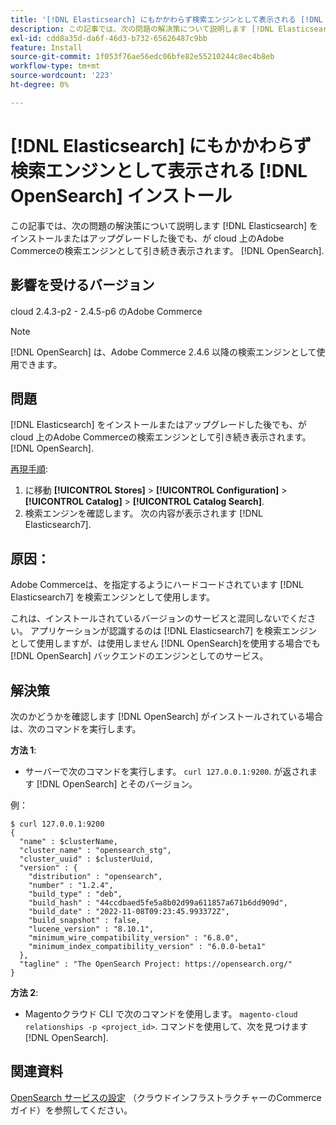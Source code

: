 ```yaml
---
title: '[!DNL Elasticsearch] にもかかわらず検索エンジンとして表示される [!DNL OpenSearch] インストール'
description: この記事では、次の問題の解決策について説明します [!DNL Elasticsearch] をインストールまたはアップグレードした後でも、が cloud 上のAdobe Commerceの検索エンジンとして引き続き表示されます。 [!DNL OpenSearch].
exl-id: cdd8a35d-da6f-46d3-b732-65626487c9bb
feature: Install
source-git-commit: 1f053f76ae56edc06bfe82e55210244c8ec4b8eb
workflow-type: tm+mt
source-wordcount: '223'
ht-degree: 0%

---
```


# [!DNL Elasticsearch] にもかかわらず検索エンジンとして表示される [!DNL OpenSearch] インストール

この記事では、次の問題の解決策について説明します [!DNL Elasticsearch] をインストールまたはアップグレードした後でも、が cloud 上のAdobe Commerceの検索エンジンとして引き続き表示されます。 [!DNL OpenSearch].

## 影響を受けるバージョン

cloud 2.4.3-p2 - 2.4.5-p6 のAdobe Commerce

>[!NOTE]
>
>[!DNL OpenSearch] は、Adobe Commerce 2.4.6 以降の検索エンジンとして使用できます。

## 問題

[!DNL Elasticsearch] をインストールまたはアップグレードした後でも、が cloud 上のAdobe Commerceの検索エンジンとして引き続き表示されます。 [!DNL OpenSearch].

<u>再現手順</u>:

1. に移動 **[!UICONTROL Stores]** > **[!UICONTROL Configuration]** > **[!UICONTROL Catalog]** > **[!UICONTROL Catalog Search]**.
1. 検索エンジンを確認します。 次の内容が表示されます [!DNL Elasticsearch7].

## 原因：

Adobe Commerceは、を指定するようにハードコードされています [!DNL Elasticsearch7] を検索エンジンとして使用します。

これは、インストールされているバージョンのサービスと混同しないでください。 アプリケーションが認識するのは [!DNL Elasticsearch7] を検索エンジンとして使用しますが、は使用しません [!DNL OpenSearch]を使用する場合でも [!DNL OpenSearch] バックエンドのエンジンとしてのサービス。

## 解決策

次のかどうかを確認します [!DNL OpenSearch] がインストールされている場合は、次のコマンドを実行します。

**方法 1**:

* サーバーで次のコマンドを実行します。 `curl 127.0.0.1:9200`. が返されます [!DNL OpenSearch] とそのバージョン。

例：

```
$ curl 127.0.0.1:9200
{
  "name" : $clusterName,
  "cluster_name" : "opensearch_stg",
  "cluster_uuid" : $clusterUuid,
  "version" : {
    "distribution" : "opensearch",
    "number" : "1.2.4",
    "build_type" : "deb",
    "build_hash" : "44ccdbaed5fe5a8b02d99a611857a671b6dd909d",
    "build_date" : "2022-11-08T09:23:45.993372Z",
    "build_snapshot" : false,
    "lucene_version" : "8.10.1",
    "minimum_wire_compatibility_version" : "6.8.0",
    "minimum_index_compatibility_version" : "6.0.0-beta1"
  },
  "tagline" : "The OpenSearch Project: https://opensearch.org/"
}
```

**方法 2**:

* Magentoクラウド CLI で次のコマンドを使用します。 `magento-cloud relationships -p <project_id>`. コマンドを使用して、次を見つけます [!DNL OpenSearch].

## 関連資料

[OpenSearch サービスの設定](https://experienceleague.adobe.com/docs/commerce-cloud-service/user-guide/configure/service/opensearch.html) （クラウドインフラストラクチャーのCommerce ガイド）を参照してください。
